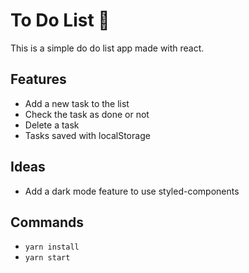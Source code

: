 # To Do List 📝

This is a simple do do list app made with react.

## Features

- Add a new task to the list
- Check the task as done or not
- Delete a task
- Tasks saved with localStorage

## Ideas
- Add a dark mode feature to use styled-components

## Commands

- `yarn install`
- `yarn start`
